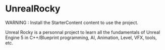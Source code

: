 # UnrealRocky

WARNING : Install the StarterContent content to use the project.

Unreal Rocky is a personnal project to learn all the fundamentals of Unreal Engine 5 in C++/Blueprint programming, AI, Animation, Level, VFX, tools, etc.
